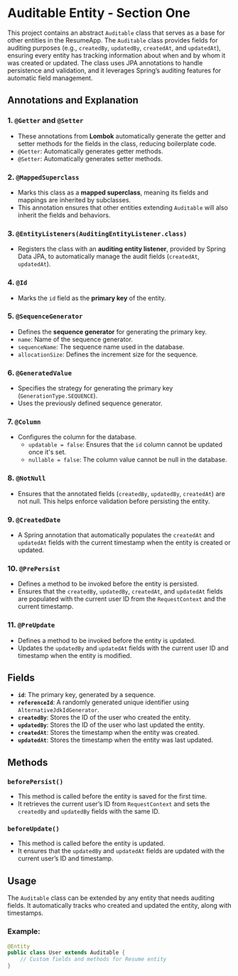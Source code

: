 # Auditable Entity - Section One

This project contains an abstract `Auditable` class that serves as a base for other entities in the ResumeApp. The `Auditable` class provides fields for auditing purposes (e.g., `createdBy`, `updatedBy`, `createdAt`, and `updatedAt`), ensuring every entity has tracking information about when and by whom it was created or updated. The class uses JPA annotations to handle persistence and validation, and it leverages Spring’s auditing features for automatic field management.

## Annotations and Explanation

### 1. `@Getter` and `@Setter`
- These annotations from **Lombok** automatically generate the getter and setter methods for the fields in the class, reducing boilerplate code.
- `@Getter`: Automatically generates getter methods.
- `@Setter`: Automatically generates setter methods.

### 2. `@MappedSuperclass`
- Marks this class as a **mapped superclass**, meaning its fields and mappings are inherited by subclasses.
- This annotation ensures that other entities extending `Auditable` will also inherit the fields and behaviors.

### 3. `@EntityListeners(AuditingEntityListener.class)`
- Registers the class with an **auditing entity listener**, provided by Spring Data JPA, to automatically manage the audit fields (`createdAt`, `updatedAt`).

### 4. `@Id`
- Marks the `id` field as the **primary key** of the entity.

### 5. `@SequenceGenerator`
- Defines the **sequence generator** for generating the primary key.
- `name`: Name of the sequence generator.
- `sequenceName`: The sequence name used in the database.
- `allocationSize`: Defines the increment size for the sequence.

### 6. `@GeneratedValue`
- Specifies the strategy for generating the primary key (`GenerationType.SEQUENCE`).
- Uses the previously defined sequence generator.

### 7. `@Column`
- Configures the column for the database.
    - `updatable = false`: Ensures that the `id` column cannot be updated once it's set.
    - `nullable = false`: The column value cannot be null in the database.

### 8. `@NotNull`
- Ensures that the annotated fields (`createdBy`, `updatedBy`, `createdAt`) are not null. This helps enforce validation before persisting the entity.

### 9. `@CreatedDate`
- A Spring annotation that automatically populates the `createdAt` and `updatedAt` fields with the current timestamp when the entity is created or updated.

### 10. `@PrePersist`
- Defines a method to be invoked before the entity is persisted.
- Ensures that the `createdBy`, `updatedBy`, `createdAt`, and `updatedAt` fields are populated with the current user ID from the `RequestContext` and the current timestamp.

### 11. `@PreUpdate`
- Defines a method to be invoked before the entity is updated.
- Updates the `updatedBy` and `updatedAt` fields with the current user ID and timestamp when the entity is modified.

## Fields

- **`id`**: The primary key, generated by a sequence.
- **`referenceId`**: A randomly generated unique identifier using `AlternativeJdkIdGenerator`.
- **`createdBy`**: Stores the ID of the user who created the entity.
- **`updatedBy`**: Stores the ID of the user who last updated the entity.
- **`createdAt`**: Stores the timestamp when the entity was created.
- **`updatedAt`**: Stores the timestamp when the entity was last updated.

## Methods

### `beforePersist()`
- This method is called before the entity is saved for the first time.
- It retrieves the current user’s ID from `RequestContext` and sets the `createdBy` and `updatedBy` fields with the same ID.

### `beforeUpdate()`
- This method is called before the entity is updated.
- It ensures that the `updatedBy` and `updatedAt` fields are updated with the current user’s ID and timestamp.

## Usage

The `Auditable` class can be extended by any entity that needs auditing fields. It automatically tracks who created and updated the entity, along with timestamps.

### Example:
```java
@Entity
public class User extends Auditable {
    // Custom fields and methods for Resume entity
}
```
